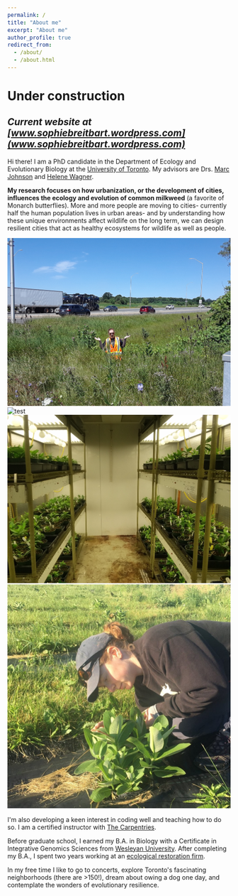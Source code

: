 ```yaml
---
permalink: /
title: "About me"
excerpt: "About me"
author_profile: true
redirect_from: 
  - /about/
  - /about.html
---
```


# **Under construction**
## *Current website at [www.sophiebreitbart.wordpress.com](www.sophiebreitbart.wordpress.com)*


Hi there! I am a PhD candidate in the Department of Ecology and Evolutionary Biology at the [University of Toronto](https://eeb.utoronto.ca/). My advisors are Drs. [Marc Johnson](https://evoecolab.wordpress.com/) and [Helene Wagner](http://sites.utm.utoronto.ca/wagnerlab).  

**My research focuses on how urbanization, or the development of cities, influences the ecology and evolution of common milkweed** (a favorite of Monarch butterflies). More and more people are moving to cities- currently half the human population lives in urban areas- and by understanding how these unique environments affect wildlife on the long term, we can design resilient cities that act as healthy ecosystems for wildlife as well as people.  

![On the search for urban milkweed. Toronto, 2018. PC: Samreen Munim](2018_fieldwork.jpg "On the search for urban milkweed. Toronto, 2018. PC: Samreen Munim") ![test](./images/500x300.png "test")
![Growth chamber](growth_chamber.jpg "Growth chamber") ![KSR 2021](KSR_2021.jpeg "KSR 2021")


I'm also developing a keen interest in coding well and teaching how to do so. I am a certified instructor with [The Carpentries](https://carpentries.org/).

Before graduate school, I earned my B.A. in Biology with a Certificate in Integrative Genomics Sciences from [Wesleyan University](https://www.wesleyan.edu/). After completing my B.A., I spent two years working at an [ecological restoration firm](https://princetonhydro.com/).  

In my free time I like to go to concerts, explore Toronto's fascinating neighborhoods (there are >150!), dream about owing a dog one day, and contemplate the wonders of evolutionary resilience.

